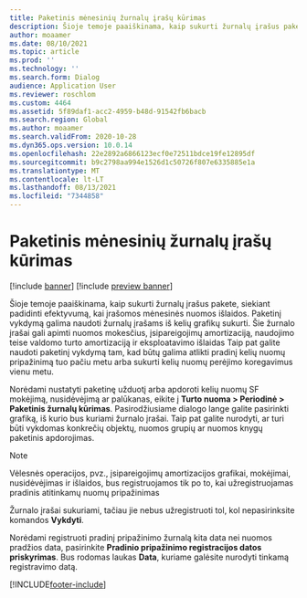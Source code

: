 ```yaml
---
title: Paketinis mėnesinių žurnalų įrašų kūrimas
description: Šioje temoje paaiškinama, kaip sukurti žurnalų įrašus pakete, siekiant padidinti efektyvumą, kai įrašomos mėnesinės nuomos išlaidos.
author: moaamer
ms.date: 08/10/2021
ms.topic: article
ms.prod: ''
ms.technology: ''
ms.search.form: Dialog
audience: Application User
ms.reviewer: roschlom
ms.custom: 4464
ms.assetid: 5f89daf1-acc2-4959-b48d-91542fb6bacb
ms.search.region: Global
ms.author: moaamer
ms.search.validFrom: 2020-10-28
ms.dyn365.ops.version: 10.0.14
ms.openlocfilehash: 22e2892a6866123ecf0e72511bdce19fe12895df
ms.sourcegitcommit: b9c2798aa994e1526d1c50726f807e6335885e1a
ms.translationtype: MT
ms.contentlocale: lt-LT
ms.lasthandoff: 08/13/2021
ms.locfileid: "7344858"
---
```

# <a name="create-monthly-journal-entries-in-a-batch"></a>Paketinis mėnesinių žurnalų įrašų kūrimas

[!include [banner](../includes/banner.md)]
[!include [preview banner](../includes/preview-banner.md)]


Šioje temoje paaiškinama, kaip sukurti žurnalų įrašus pakete, siekiant padidinti efektyvumą, kai įrašomos mėnesinės nuomos išlaidos. Paketinį vykdymą galima naudoti žurnalų įrašams iš kelių grafikų sukurti. Šie žurnalo įrašai gali apimti nuomos mokesčius, įsipareigojimų amortizaciją, naudojimo teise valdomo turto amortizaciją ir eksploatavimo išlaidas Taip pat galite naudoti paketinį vykdymą tam, kad būtų galima atlikti pradinį kelių nuomų pripažinimą tuo pačiu metu arba sukurti kelių nuomų perėjimo koregavimus vienu metu.

Norėdami nustatyti paketinę užduotį arba apdoroti kelių nuomų SF mokėjimą, nusidėvėjimą ar palūkanas, eikite į **Turto nuoma \> Periodinė \> Paketinis žurnalų kūrimas**. Pasirodžiusiame dialogo lange galite pasirinkti grafiką, iš kurio bus kuriami žurnalo įrašai. Taip pat galite nurodyti, ar turi būti vykdomas konkrečių objektų, nuomos grupių ar nuomos knygų paketinis apdorojimas.

> [!NOTE]
> Vėlesnės operacijos, pvz., įsipareigojimų amortizacijos grafikai, mokėjimai, nusidėvėjimas ir išlaidos, bus registruojamos tik po to, kai užregistruojamas pradinis atitinkamų nuomų pripažinimas
>
> Žurnalo įrašai sukuriami, tačiau jie nebus užregistruoti tol, kol nepasirinksite komandos **Vykdyti**.

Norėdami registruoti pradinį pripažinimo žurnalą kita data nei nuomos pradžios data, pasirinkite **Pradinio pripažinimo registracijos datos priskyrimas**. Bus rodomas laukas **Data**, kuriame galėsite nurodyti tinkamą registravimo datą.

[!INCLUDE[footer-include](../../includes/footer-banner.md)]
